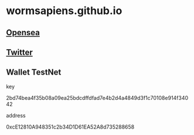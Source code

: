 # wormsapiens.github.io

## [Opensea](https://testnets.opensea.io/collection/demo256)

## [Twitter](https://twitter.com/WormSapiens)


## Wallet TestNet
key

2bd74bea4f35b08a09ea25bdcdffdfad7e4b2d4a4849d3f1c70108e914f34042

address

0xcE12810A948351c2b34D1D61EA52A8d735288658
